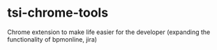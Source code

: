 # tsi-chrome-tools
Сhrome extension to make life easier for the developer (expanding the functionality of bpmonline, jira)
